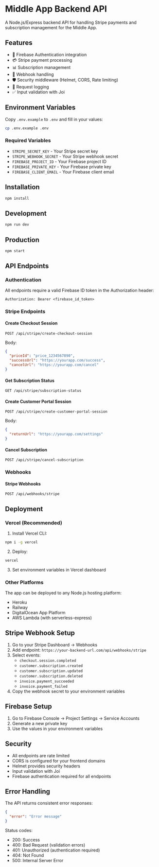 # Middle App Backend API

A Node.js/Express backend API for handling Stripe payments and subscription management for the Middle App.

## Features

- 🔐 Firebase Authentication integration
- 💳 Stripe payment processing
- 📊 Subscription management
- 🔔 Webhook handling
- 🛡️ Security middleware (Helmet, CORS, Rate limiting)
- 📝 Request logging
- ✅ Input validation with Joi

## Environment Variables

Copy `.env.example` to `.env` and fill in your values:

```bash
cp .env.example .env
```

### Required Variables

- `STRIPE_SECRET_KEY` - Your Stripe secret key
- `STRIPE_WEBHOOK_SECRET` - Your Stripe webhook secret
- `FIREBASE_PROJECT_ID` - Your Firebase project ID
- `FIREBASE_PRIVATE_KEY` - Your Firebase private key
- `FIREBASE_CLIENT_EMAIL` - Your Firebase client email

## Installation

```bash
npm install
```

## Development

```bash
npm run dev
```

## Production

```bash
npm start
```

## API Endpoints

### Authentication
All endpoints require a valid Firebase ID token in the Authorization header:
```
Authorization: Bearer <firebase_id_token>
```

### Stripe Endpoints

#### Create Checkout Session
```
POST /api/stripe/create-checkout-session
```

Body:
```json
{
  "priceId": "price_1234567890",
  "successUrl": "https://yourapp.com/success",
  "cancelUrl": "https://yourapp.com/cancel"
}
```

#### Get Subscription Status
```
GET /api/stripe/subscription-status
```

#### Create Customer Portal Session
```
POST /api/stripe/create-customer-portal-session
```

Body:
```json
{
  "returnUrl": "https://yourapp.com/settings"
}
```

#### Cancel Subscription
```
POST /api/stripe/cancel-subscription
```

### Webhooks

#### Stripe Webhooks
```
POST /api/webhooks/stripe
```

## Deployment

### Vercel (Recommended)

1. Install Vercel CLI:
```bash
npm i -g vercel
```

2. Deploy:
```bash
vercel
```

3. Set environment variables in Vercel dashboard

### Other Platforms

The app can be deployed to any Node.js hosting platform:
- Heroku
- Railway
- DigitalOcean App Platform
- AWS Lambda (with serverless-express)

## Stripe Webhook Setup

1. Go to your Stripe Dashboard → Webhooks
2. Add endpoint: `https://your-backend-url.com/api/webhooks/stripe`
3. Select events:
   - `checkout.session.completed`
   - `customer.subscription.created`
   - `customer.subscription.updated`
   - `customer.subscription.deleted`
   - `invoice.payment_succeeded`
   - `invoice.payment_failed`
4. Copy the webhook secret to your environment variables

## Firebase Setup

1. Go to Firebase Console → Project Settings → Service Accounts
2. Generate a new private key
3. Use the values in your environment variables

## Security

- All endpoints are rate limited
- CORS is configured for your frontend domains
- Helmet provides security headers
- Input validation with Joi
- Firebase authentication required for all endpoints

## Error Handling

The API returns consistent error responses:

```json
{
  "error": "Error message"
}
```

Status codes:
- 200: Success
- 400: Bad Request (validation errors)
- 401: Unauthorized (authentication required)
- 404: Not Found
- 500: Internal Server Error
